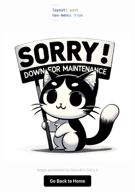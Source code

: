 ```yaml
---
layout: post 
nav-menu: true
---
```


<head>
    <meta charset="UTF-8">
    <meta name="viewport" content="width=device-width, initial-scale=1.0">
    <title>Maintenance Page</title>
    <style>
        body, html {
            margin: 0;
            padding: 0;
            display: flex;
            flex-direction: column;
            justify-content: center; /* Center content vertically */
            align-items: center;
            min-height: 100vh; /* Full viewport height */
        }
        .content-container {
            text-align: center;
            padding: 20px; /* Reduced padding */
        }
        img.maintenance-image {
            width: auto; /* Maintain the natural width of the image */
            max-width: 90%; /* Limit the width to 90% of its container */
            max-height: 60vh; /* Limit the height to 60% of the viewport */
            margin-bottom: 20px; /* Space between image and citation */
        }
        .citation {
            font-size: 0.8em;
            color: #CCC;
            margin-bottom: 20px; /* Space between citation and button */
            font-weight: bold;
        }
        .home-button {
            padding: 10px 20px;
            font-size: 1em;
            font-weight: bold;
            color: #FFFFFF;
            background-color: #000000; /* Black background */
            border: none;
            border-radius: 5px;
            cursor: pointer;
            text-decoration: none;
            transition: color 0.3s ease;
        }
        .home-button:hover {
            color: #7DF9FF; /* Electric blue text color on hover */
        }
    </style>
</head>
<body>
    <div class="content-container">
        <img src="images/DFM.png" alt="Down for Maintenance" class="maintenance-image">
        <div class="citation">
            Image generated by OpenAI's DALL·E
        </div>
        <a href="https://kesondrakey.github.io//" class="home-button">Go Back to Home</a>
    </div>
</body>
</html>

